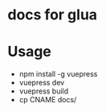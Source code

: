 docs for glua
==================

# Usage

* npm install -g vuepress
* vuepress dev
* vuepress build
* cp CNAME docs/